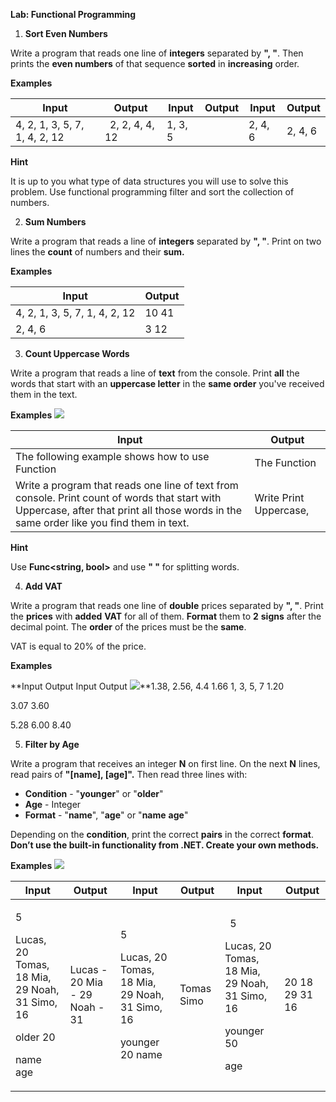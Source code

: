﻿
**Lab: Functional Programming** 

1. **Sort Even Numbers** 

Write a program that reads one line of **integers** separated by **", "**. Then prints the **even numbers** of that sequence **sorted** in **increasing** order. 

**Examples** 



|**Input** |**Output** |**Input** |**Output** |**Input** |**Output** |
| - | - | - | - | - | - |
|4, 2, 1, 3, 5, 7, 1, 4, 2, 12|` `2, 2, 4, 4, 12 |1, 3, 5 ||2, 4, 6 |2, 4, 6 |
**Hint** 

It is up to you what type of data structures you will use to solve this problem. Use functional programming filter and sort the collection of numbers. 

2. **Sum Numbers** 

Write a program that reads a line of **integers** separated by **", "**. Print on two lines the **count** of numbers and their **sum.** 

**Examples** 



|**Input** |**Output** |
| - | - |
|4, 2, 1, 3, 5, 7, 1, 4, 2, 12 |10 41 |
|2, 4, 6 |3 12 |
3. **Count Uppercase Words** 

Write a program that reads a line of **text** from the console. Print **all** the words that start with an **uppercase letter** in the **same order** you've received them in the text. 

**Examples ![](Aspose.Words.cb1b7002-3674-4f73-a491-b5ed8606a20d.001.png)**



|**Input** |**Output** |
| - | - |
|The following example shows how to use Function |The Function |
|Write a program that reads one line of text from console. Print count of words that start with Uppercase, after that print all those words in the same order like you find them in text. |Write Print Uppercase, |
**Hint** 

Use **Func<string, bool>** and use **" "** for splitting words. 

4. **Add VAT** 

Write a program that reads one line of **double** prices separated by **", "**. Print the **prices** with **added** **VAT** for all of them. **Format** them to **2** **signs** after the decimal point. The **order** of the prices must be the **same**. 

VAT is equal to 20% of the price. 

**Examples** 

**Input  Output  Input  Output ![](Aspose.Words.cb1b7002-3674-4f73-a491-b5ed8606a20d.002.png)**1.38, 2.56, 4.4  1.66  1, 3, 5, 7  1.20 

3.07  3.60 

5.28  6.00 8.40 

5. **Filter by Age** 

Write a program that receives an integer **N** on first line. On the next **N** lines, read pairs of **"[name], [age]".** Then read three lines with: 

- **Condition** - "**younger**" or "**older**" 
- **Age** - Integer 
- **Format** - "**name**", "**age**" or "**name** **age**" 

Depending on the **condition**, print the correct **pairs** in the correct **format**. **Don’t use the built-in functionality from .NET. Create your own methods.** 

**Examples ![](Aspose.Words.cb1b7002-3674-4f73-a491-b5ed8606a20d.001.png)**



|**Input** |**Output** |**Input** |**Output** |**Input** |**Output** |
| - | - | - | - | - | - |
|<p>5 </p><p>Lucas, 20 Tomas, 18 Mia, 29 Noah, 31 Simo, 16 </p><p>older 20 </p><p>name age </p>|Lucas - 20 Mia - 29 Noah - 31 |<p>5 </p><p>Lucas, 20 Tomas, 18 Mia, 29 Noah, 31 Simo, 16 </p><p>younger 20 name </p>|Tomas Simo |<p>` `5 </p><p>Lucas, 20 Tomas, 18 Mia, 29 Noah, 31 Simo, 16 </p><p>younger 50 </p><p>age </p>|20 18 29 31 16 |


